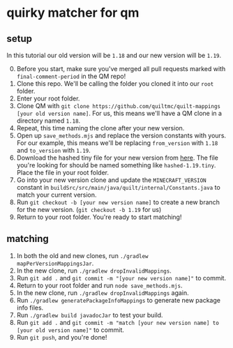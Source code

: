 # quirky matcher for qm

## setup

In this tutorial our old version will be `1.18` and our new version will be `1.19`.

0. Before you start, make sure you've merged all pull requests marked with `final-comment-period` in the QM repo!
1. Clone this repo. We'll be calling the folder you cloned it into our `root` folder.
2. Enter your root folder.
3. Clone QM with `git clone https://github.com/quiltmc/quilt-mappings [your old version name]`. For us, this means we'll have a QM clone in a directory named `1.18`.
4. Repeat, this time naming the clone after your new version.
5. Open up `save_methods.mjs` and replace the version constants with yours. For our example, this means we'll be replacing `from_version` with `1.18` and `to_version` with `1.19`.
6. Download the hashed tiny file for your new version from [here](https://maven.quiltmc.org/repository/release/org/quiltmc/hashed/). The file you're looking for should be named something like `hashed-1.19.tiny`. Place the file in your root folder.
7. Go into your new version clone and update the `MINECRAFT_VERSION` constant in `buildSrc/src/main/java/quilt/internal/Constants.java` to match your current version.
8. Run `git checkout -b [your new version name]` to create a new branch for the new version. (`git checkout -b 1.19` for us)
9. Return to your root folder. You're ready to start matching!

## matching

1. In both the old and new clones, run `./gradlew mapPerVersionMappingsJar`.
2. In the new clone, run `./gradlew dropInvalidMappings`.
3. Run `git add .` and `git commit -m "[your new version name]"` to commit.
4. Return to your root folder and run `node save_methods.mjs`.
5. In the new clone, run `./gradlew dropInvalidMappings` again.
6. Run `./gradlew generatePackageInfoMappings` to generate new package info files.
7. Run `./gradlew build javadocJar` to test your build.
8. Run `git add .` and `git commit -m "match [your new version name] to [your old version name]"` to commit.
9. Run `git push`, and you're done!